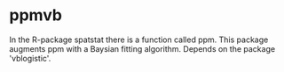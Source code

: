 ppmvb
=====

In the R-package spatstat there is a function called ppm. This package augments ppm with a Baysian fitting algorithm. Depends on the package 'vblogistic'.
